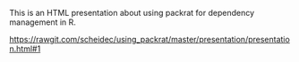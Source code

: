 This is an HTML presentation about using packrat for dependency management in R.

https://rawgit.com/scheidec/using_packrat/master/presentation/presentation.html#1